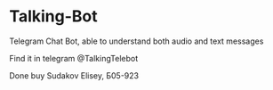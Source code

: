 # Talking-Bot

Telegram Chat Bot, able to understand both audio and text messages

Find it in telegram @TalkingTelebot

Done buy Sudakov Elisey, Б05-923
